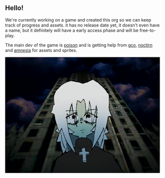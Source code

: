 ## Hello!

We're currently working on a game and created this org so we can keep track of progress and assets. 
it has no release date yet, it doesn't even have a name, but it definitely will have a early access phase and will be free-to-play.

The main dev of the game is [poison](https://github.com/2x10) and is getting help from [gco](https://github.com/gcoX3-boop), [noctirn](https://www.instagram.com/schoreae/) and [amnesia](https://github.com/cherrynervosa) for assets and sprites.

![lucille, the main character](https://raw.githubusercontent.com/Offhead-Games/.github/refs/heads/main/lucille.gif)
